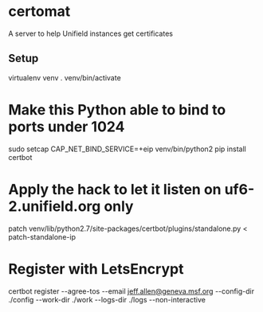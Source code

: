 # certomat
A server to help Unifield instances get certificates

## Setup

  virtualenv venv
  . venv/bin/activate
  # Make this Python able to bind to ports under 1024
  sudo setcap CAP_NET_BIND_SERVICE=+eip venv/bin/python2
  pip install certbot
  # Apply the hack to let it listen on uf6-2.unifield.org only
  patch venv/lib/python2.7/site-packages/certbot/plugins/standalone.py < patch-standalone-ip
  # Register with LetsEncrypt
  certbot register --agree-tos --email jeff.allen@geneva.msf.org --config-dir ./config --work-dir ./work --logs-dir ./logs --non-interactive
